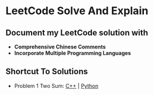 # LeetCode Solve And Explain

## Document my LeetCode solution with 
- **Comprehensive Chinese Comments**
- **Incorporate Multiple Programming Languages**

## Shortcut To Solutions

- Problem 1 Two Sum: [C++](https://github.com/yuhexiong/leetCode-solve-and-explain/blob/main/problemSet/0001_TwoSum.cpp) | [Python](https://github.com/yuhexiong/leetCode-solve-and-explain/blob/main/problemSet/0001_TwoSum.py)